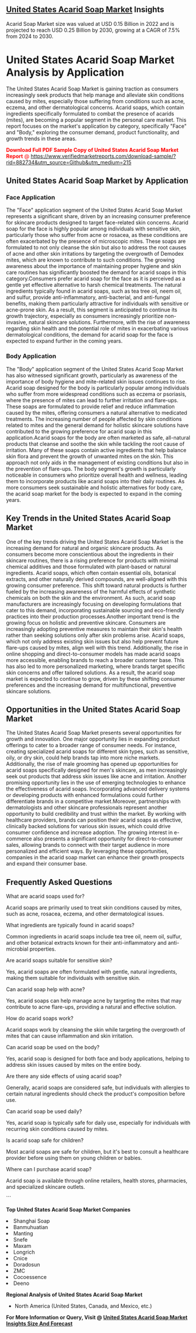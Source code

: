 <h2><a href="https://www.verifiedmarketreports.com/download-sample/?rid=882734&amp;utm_source=Github&amp;utm_medium=215" target="_blank">United States Acarid Soap Market</a> Insights</h2><p>Acarid Soap Market size was valued at USD 0.15 Billion in 2022 and is projected to reach USD 0.25 Billion by 2030, growing at a CAGR of 7.5% from 2024 to 2030.</p><p><h1>United States Acarid Soap Market Analysis by Application</h1><p>The United States Acarid Soap Market is gaining traction as consumers increasingly seek products that help manage and alleviate skin conditions caused by mites, especially those suffering from conditions such as acne, eczema, and other dermatological concerns. Acarid soaps, which contain ingredients specifically formulated to combat the presence of acarids (mites), are becoming a popular segment in the personal care market. This report focuses on the market's application by category, specifically "Face" and "Body," exploring the consumer demand, product functionality, and growth trends in these areas. <p><span class=""><span style="color: #ff0000;"><strong>Download Full PDF Sample Copy of United States Acarid Soap Market Report</strong> @ </span><a href="https://www.verifiedmarketreports.com/download-sample/?rid=882734&amp;utm_source=Github&amp;utm_medium=215" target="_blank">https://www.verifiedmarketreports.com/download-sample/?rid=882734&amp;utm_source=Github&amp;utm_medium=215</a></span></p></p><h2>United States Acarid Soap Market by Application</h2><h3>Face Application</h3><p>The "Face" application segment of the United States Acarid Soap Market represents a significant share, driven by an increasing consumer preference for skincare products designed to target face-related skin concerns. Acarid soap for the face is highly popular among individuals with sensitive skin, particularly those who suffer from acne or rosacea, as these conditions are often exacerbated by the presence of microscopic mites. These soaps are formulated to not only cleanse the skin but also to address the root causes of acne and other skin irritations by targeting the overgrowth of Demodex mites, which are known to contribute to such conditions. The growing awareness about the importance of maintaining proper hygiene and skin care routines has significantly boosted the demand for acarid soaps in this category.Consumers prefer acarid soap for the face as it is perceived as a gentle yet effective alternative to harsh chemical treatments. The natural ingredients typically found in acarid soaps, such as tea tree oil, neem oil, and sulfur, provide anti-inflammatory, anti-bacterial, and anti-fungal benefits, making them particularly attractive for individuals with sensitive or acne-prone skin. As a result, this segment is anticipated to continue its growth trajectory, especially as consumers increasingly prioritize non-invasive, natural skincare solutions. Furthermore, with the rise of awareness regarding skin health and the potential role of mites in exacerbating various dermatological conditions, the demand for acarid soap for the face is expected to expand further in the coming years.<h3>Body Application</h3><p>The "Body" application segment of the United States Acarid Soap Market has also witnessed significant growth, particularly as awareness of the importance of body hygiene and mite-related skin issues continues to rise. Acarid soap designed for the body is particularly popular among individuals who suffer from more widespread conditions such as eczema or psoriasis, where the presence of mites can lead to further irritation and flare-ups. These soaps are formulated to provide relief and reduce inflammation caused by the mites, offering consumers a natural alternative to medicated treatments. The increasing number of people affected by skin conditions related to mites and the general demand for holistic skincare solutions have contributed to the growing preference for acarid soap in this application.Acarid soaps for the body are often marketed as safe, all-natural products that cleanse and soothe the skin while tackling the root cause of irritation. Many of these soaps contain active ingredients that help balance skin flora and prevent the growth of unwanted mites on the skin. This approach not only aids in the management of existing conditions but also in the prevention of flare-ups. The body segment's growth is particularly noticeable in consumers who prioritize overall health and wellness, leading them to incorporate products like acarid soaps into their daily routines. As more consumers seek sustainable and holistic alternatives for body care, the acarid soap market for the body is expected to expand in the coming years.<h2>Key Trends in the United States Acarid Soap Market</h2><p>One of the key trends driving the United States Acarid Soap Market is the increasing demand for natural and organic skincare products. As consumers become more conscientious about the ingredients in their skincare routines, there is a rising preference for products with minimal chemical additives and those formulated with plant-based or natural ingredients. Acarid soaps, which often contain essential oils, botanical extracts, and other naturally derived compounds, are well-aligned with this growing consumer preference. This shift toward natural products is further fueled by the increasing awareness of the harmful effects of synthetic chemicals on both the skin and the environment. As such, acarid soap manufacturers are increasingly focusing on developing formulations that cater to this demand, incorporating sustainable sourcing and eco-friendly practices into their production processes.Another important trend is the growing focus on holistic and preventive skincare. Consumers are increasingly adopting preventive measures to maintain their skin's health rather than seeking solutions only after skin problems arise. Acarid soaps, which not only address existing skin issues but also help prevent future flare-ups caused by mites, align well with this trend. Additionally, the rise in online shopping and direct-to-consumer models has made acarid soaps more accessible, enabling brands to reach a broader customer base. This has also led to more personalized marketing, where brands target specific skin concerns and offer tailored solutions. As a result, the acarid soap market is expected to continue to grow, driven by these shifting consumer preferences and the increasing demand for multifunctional, preventive skincare solutions.<h2>Opportunities in the United States Acarid Soap Market</h2><p>The United States Acarid Soap Market presents several opportunities for growth and innovation. One major opportunity lies in expanding product offerings to cater to a broader range of consumer needs. For instance, creating specialized acarid soaps for different skin types, such as sensitive, oily, or dry skin, could help brands tap into more niche markets. Additionally, the rise of male grooming has opened up opportunities for acarid soaps specifically designed for men's skincare, as men increasingly seek out products that address skin issues like acne and irritation. Another promising opportunity lies in the use of emerging technologies to enhance the effectiveness of acarid soaps. Incorporating advanced delivery systems or developing products with enhanced formulations could further differentiate brands in a competitive market.Moreover, partnerships with dermatologists and other skincare professionals represent another opportunity to build credibility and trust within the market. By working with healthcare providers, brands can position their acarid soaps as effective, clinically backed solutions for various skin issues, which could drive consumer confidence and increase adoption. The growing interest in e-commerce also presents a significant opportunity for direct-to-consumer sales, allowing brands to connect with their target audience in more personalized and efficient ways. By leveraging these opportunities, companies in the acarid soap market can enhance their growth prospects and expand their consumer base.<h2>Frequently Asked Questions</h2><p>What are acarid soaps used for?</p><p>Acarid soaps are primarily used to treat skin conditions caused by mites, such as acne, rosacea, eczema, and other dermatological issues.</p><p>What ingredients are typically found in acarid soaps?</p><p>Common ingredients in acarid soaps include tea tree oil, neem oil, sulfur, and other botanical extracts known for their anti-inflammatory and anti-microbial properties.</p><p>Are acarid soaps suitable for sensitive skin?</p><p>Yes, acarid soaps are often formulated with gentle, natural ingredients, making them suitable for individuals with sensitive skin.</p><p>Can acarid soap help with acne?</p><p>Yes, acarid soaps can help manage acne by targeting the mites that may contribute to acne flare-ups, providing a natural and effective solution.</p><p>How do acarid soaps work?</p><p>Acarid soaps work by cleansing the skin while targeting the overgrowth of mites that can cause inflammation and skin irritation.</p><p>Can acarid soap be used on the body?</p><p>Yes, acarid soap is designed for both face and body applications, helping to address skin issues caused by mites on the entire body.</p><p>Are there any side effects of using acarid soap?</p><p>Generally, acarid soaps are considered safe, but individuals with allergies to certain natural ingredients should check the product's composition before use.</p><p>Can acarid soap be used daily?</p><p>Yes, acarid soap is typically safe for daily use, especially for individuals with recurring skin conditions caused by mites.</p><p>Is acarid soap safe for children?</p><p>Most acarid soaps are safe for children, but it's best to consult a healthcare provider before using them on young children or babies.</p><p>Where can I purchase acarid soap?</p><p>Acarid soap is available through online retailers, health stores, pharmacies, and specialized skincare outlets.</p>```</p><p><strong>Top United States Acarid Soap Market Companies</strong></p><div data-test-id=""><p><li>Shanghai Soap</li><li> Banmuhuatian</li><li> Manting</li><li> Snefe</li><li> Maxam</li><li> Longrich</li><li> Cnice</li><li> Doradosun</li><li> ZMC</li><li> Cocoessence</li><li> Deeno</li></p><div><strong>Regional Analysis of&nbsp;United States Acarid Soap Market</strong></div><ul><li dir="ltr"><p dir="ltr">North America&nbsp;(United States, Canada, and Mexico, etc.)</p></li></ul><p><strong>For More Information or Query, Visit @&nbsp;</strong><strong><a href="https://www.verifiedmarketreports.com/product/acarid-soap-market/?utm_source=Github&amp;utm_medium=215" target="_blank">United States Acarid Soap Market Insights Size And Forecast</a></strong></p></div>
